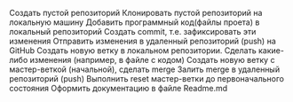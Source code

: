Создать пустой репозиторий
Клонировать пустой репозиторий на локальную машину
Добавить программный код(файлы проета) в локальный репозиторий
Создать commit, т.е. зафиксировать эти изменения
Отправить изменения в удаленный репозиторий (push) на GitHub
Создать новую ветку в локальном репозитории. Сделать какие-либо изменения (например, в файле с кодом)
Создать новую ветку с мастер-веткой (начальной), сделать merge
Залить merge в удаленный репозиторий (push)
Выполнить reset мастер-ветки до первоначального состояния
Оформить документацию в файле Readme.md 
